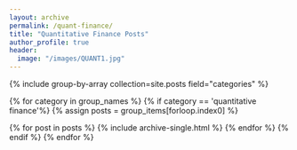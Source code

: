 ```yaml
---
layout: archive
permalink: /quant-finance/
title: "Quantitative Finance Posts"
author_profile: true
header:
  image: "/images/QUANT1.jpg"
---
```

{% include group-by-array collection=site.posts field="categories" %}

{% for category in group_names %}
{% if category == 'quantitative finance'%}
  {% assign posts = group_items[forloop.index0] %}
  <!-- <h2 id="{{ tag | slugify }}" class="archive__subtitle">{{ tag }}</h2> -->
  {% for post in posts %}
    {% include archive-single.html %}
  {% endfor %}
{% endif %}
{% endfor %}
